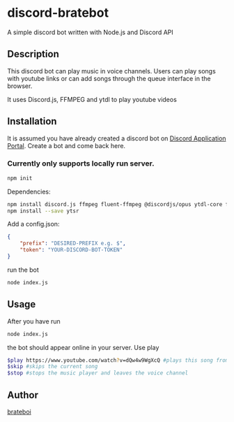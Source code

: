 # discord-bratebot
A simple discord bot written with Node.js and Discord API

## Description
This discord bot can play music in voice channels. Users can play songs with youtube links or can add songs through the queue interface in the browser.

It uses Discord.js, FFMPEG and ytdl to play youtube videos

## Installation

It is assumed you have already created a discord bot on [Discord Application Portal](https://discord.com/developers/applications).
Create a bot and come back here.

### Currently only supports locally run server.

```bash
npm init
```

Dependencies:
```bash
npm install discord.js ffmpeg fluent-ffmpeg @discordjs/opus ytdl-core ffmpeg-static --save 
npm install --save ytsr
```

Add a config.json:
```json
{
    "prefix": "DESIRED-PREFIX e.g. $",
    "token": "YOUR-DISCORD-BOT-TOKEN"
}
```

run the bot
```bash
node index.js
```

## Usage
After you have run
```bash
node index.js
```
the bot should appear online in your server. Use play
```bash
$play https://www.youtube.com/watch?v=dQw4w9WgXcQ #plays this song from youtube
$skip #skips the current song
$stop #stops the music player and leaves the voice channel
```

## Author
[brateboi](https://github.com/brateboi/)

